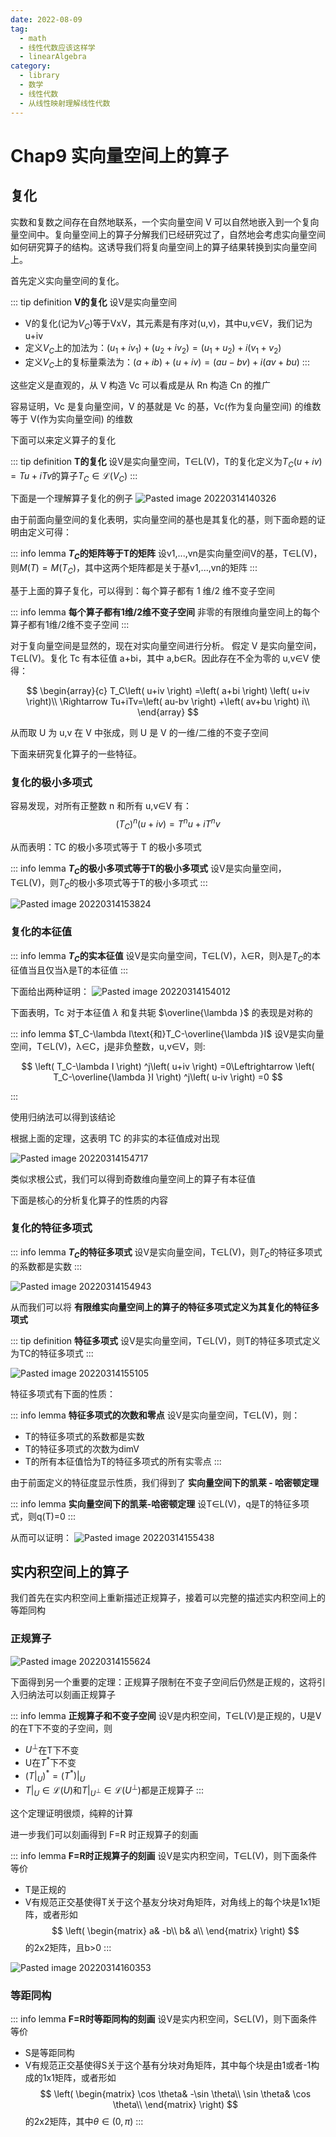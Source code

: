 ```yaml
---
date: 2022-08-09
tag:
  - math
  - 线性代数应该这样学
  - linearAlgebra
category:
  - library
  - 数学
  - 线性代数
  - 从线性映射理解线性代数
---
```



# Chap9 实向量空间上的算子


## 复化

实数和复数之间存在自然地联系，一个实向量空间 V 可以自然地嵌入到一个复向量空间中。复向量空间上的算子分解我们已经研究过了，自然地会考虑实向量空间如何研究算子的结构。这诱导我们将复向量空间上的算子结果转换到实向量空间上。

首先定义实向量空间的复化。

::: tip definition
**V的复化**
设V是实向量空间
- V的复化(记为$V_C$)等于VxV，其元素是有序对(u,v)，其中u,v∈V，我们记为u+iv
- 定义$V_C$上的加法为：$\left( u_1+iv_1 \right) +\left( u_2+iv_2 \right) =\left( u_1+u_2 \right) +i\left( v_1+v_2 \right)$
- 定义$V_C$上的复标量乘法为：$\left( a+ib \right) +\left( u+iv \right) =\left( au-bv \right) +i\left( av+bu \right)$
:::


这些定义是直观的，从 V 构造 Vc 可以看成是从 Rn 构造 Cn 的推广

容易证明，Vc 是复向量空间，V 的基就是 Vc 的基，Vc(作为复向量空间) 的维数等于 V(作为实向量空间) 的维数

下面可以来定义算子的复化

::: tip definition
**T的复化**
设V是实向量空间，T∈L(V)，T的复化定义为$T_C\left( u+iv \right) =Tu+iTv$的算子$T_C\in \mathcal{L} \left( V_C \right)$
:::


下面是一个理解算子复化的例子
![Pasted image 20220314140326](./assets/Pasted-image-20220314140326.png)

由于前面向量空间的复化表明，实向量空间的基也是其复化的基，则下面命题的证明由定义可得：

::: info lemma
**$T_C$的矩阵等于T的矩阵**
设v1,...,vn是实向量空间V的基，T∈L(V)，则$M\left( T \right) =M\left( T_C \right)$，其中这两个矩阵都是关于基v1,...,vn的矩阵
:::


基于上面的算子复化，可以得到：每个算子都有 1 维/2 维不变子空间

::: info lemma
**每个算子都有1维/2维不变子空间**
非零的有限维向量空间上的每个算子都有1维/2维不变子空间
:::

对于复向量空间是显然的，现在对实向量空间进行分析。
假定 V 是实向量空间，T∈L(V)。复化 Tc 有本征值 a+bi，其中 a,b∈R。因此存在不全为零的 u,v∈V 使得：

$$
\begin{array}{c}
	T_C\left( u+iv \right) =\left( a+bi \right) \left( u+iv \right)\\
	\Rightarrow Tu+iTv=\left( au-bv \right) +\left( av+bu \right) i\\
\end{array}
$$

从而取 U 为 u,v 在 V 中张成，则 U 是 V 的一维/二维的不变子空间

下面来研究复化算子的一些特征。
### 复化的极小多项式

容易发现，对所有正整数 n 和所有 u,v∈V 有：
$$
\left( T_C \right) ^n\left( u+iv \right) =T^nu+iT^nv
$$

从而表明：TC 的极小多项式等于 T 的极小多项式

::: info lemma
**$T_C$的极小多项式等于T的极小多项式**
设V是实向量空间，T∈L(V)，则$T_C$的极小多项式等于T的极小多项式
:::

![Pasted image 20220314153824](./assets/Pasted-image-20220314153824.png)

### 复化的本征值

::: info lemma
**$T_C$的实本征值**
设V是实向量空间，T∈L(V)，λ∈R，则λ是$T_C$的本征值当且仅当λ是T的本征值
:::

下面给出两种证明：
![Pasted image 20220314154012](./assets/Pasted-image-20220314154012.png)

下面表明，Tc 对于本征值 $\lambda$ 和复共轭 $\overline{\lambda }$ 的表现是对称的

::: info lemma
$T_C-\lambda I\text{和}T_C-\overline{\lambda }I$
设V是实向量空间，T∈L(V)，λ∈C，j是非负整数，u,v∈V，则:

$$
\left( T_C-\lambda I \right) ^j\left( u+iv \right) =0\Leftrightarrow \left( T_C-\overline{\lambda }I \right) ^j\left( u-iv \right) =0
$$

:::


使用归纳法可以得到该结论

根据上面的定理，这表明 TC 的非实的本征值成对出现

![Pasted image 20220314154717](./assets/Pasted-image-20220314154717.png)

类似求根公式，我们可以得到奇数维向量空间上的算子有本征值

下面是核心的分析复化算子的性质的内容
### 复化的特征多项式

::: info lemma
**$T_C$的特征多项式**
设V是实向量空间，T∈L(V)，则$T_C$的特征多项式的系数都是实数
:::

![Pasted image 20220314154943](./assets/Pasted-image-20220314154943.png)

从而我们可以将 **有限维实向量空间上的算子的特征多项式定义为其复化的特征多项式**

::: tip definition
**特征多项式**
设V是实向量空间，T∈L(V)，则T的特征多项式定义为TC的特征多项式
:::

![Pasted image 20220314155105](./assets/Pasted-image-20220314155105.png)

特征多项式有下面的性质：

::: info lemma
**特征多项式的次数和零点**
设V是实向量空间，T∈L(V)，则：
- T的特征多项式的系数都是实数
- T的特征多项式的次数为dimV
- T的所有本征值恰为T的特征多项式的所有实零点
:::


由于前面定义的特征度显示性质，我们得到了 **实向量空间下的凯莱 - 哈密顿定理**

::: info lemma
**实向量空间下的凯莱-哈密顿定理**
设T∈L(V)，q是T的特征多项式，则q(T)=0
:::


从而可以证明：
![Pasted image 20220314155438](./assets/Pasted-image-20220314155438.png)

## 实内积空间上的算子

我们首先在实内积空间上重新描述正规算子，接着可以完整的描述实内积空间上的等距同构

### 正规算子

![Pasted image 20220314155624](./assets/Pasted-image-20220314155624.png)

下面得到另一个重要的定理：正规算子限制在不变子空间后仍然是正规的，这将引入归纳法可以刻画正规算子

::: info lemma
**正规算子和不变子空间**
设V是内积空间，T∈L(V)是正规的，U是V的在T下不变的子空间，则
- $U^{\bot}$在T下不变
- U在$T^*$下不变
- $\left( T|_U \right) ^*=\left( T^* \right) |_U$
- $T|_U\in \mathcal{L} \left( U \right) \text{和}T|_{U^{\bot}}\in \mathcal{L} \left( U^{\bot} \right)$都是正规算子
:::


这个定理证明很烦，纯粹的计算

进一步我们可以刻画得到 F=R 时正规算子的刻画

::: info lemma
**F=R时正规算子的刻画**
设V是实内积空间，T∈L(V)，则下面条件等价
- T是正规的
- V有规范正交基使得T关于这个基友分块对角矩阵，对角线上的每个块是1x1矩阵，或者形如
$$
\left( \begin{matrix}
	a&		-b\\
	b&		a\\
\end{matrix} \right) 
$$
的2x2矩阵，且b>0
:::

![Pasted image 20220314160353](./assets/Pasted-image-20220314160353.png)

### 等距同构

::: info lemma
**F=R时等距同构的刻画**
设V是实内积空间，S∈L(V)，则下面条件等价
- S是等距同构
- V有规范正交基使得S关于这个基有分块对角矩阵，其中每个块是由1或者-1构成的1x1矩阵，或者形如
$$
\left( \begin{matrix}
	\cos \theta&		-\sin \theta\\
	\sin \theta&		\cos \theta\\
\end{matrix} \right) 
$$
的2x2矩阵，其中$\theta \in \left( 0,\pi \right)$
:::

